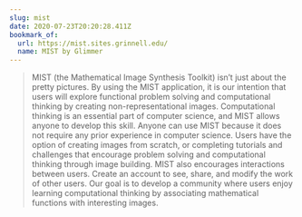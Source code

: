```yaml
---
slug: mist
date: 2020-07-23T20:20:28.411Z
bookmark_of:
  url: https://mist.sites.grinnell.edu/
  name: MIST by Glimmer
---
```

> MIST (the Mathematical Image Synthesis Toolkit) isn’t just about the pretty pictures. By using the MIST application, it is our intention that users will explore functional problem solving and computational thinking by creating non-representational images. Computational thinking is an essential part of computer science, and MIST allows anyone to develop this skill. Anyone can use MIST because it does not require any prior experience in computer science. Users have the option of creating images from scratch, or completing tutorials and challenges that encourage problem solving and computational thinking through image building. MIST also encourages interactions between users. Create an account to see, share, and modify the work of other users. Our goal is to develop a community where users enjoy learning computational thinking by associating mathematical functions with interesting images.